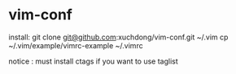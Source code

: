 vim-conf
========

install:
    git clone git@github.com:xuchdong/vim-conf.git ~/.vim
    cp ~/.vim/example/vimrc-example ~/.vimrc

notice : must install ctags if you want to use taglist
